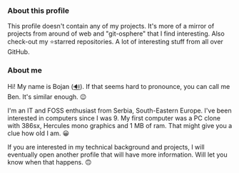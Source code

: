 ### About this profile

This profile doesn't contain any of my projects. It's more of a mirror of projects from around of web and "git-osphere" that I find interesting. Also check-out my ⭐starred repositories. A lot of interesting stuff from all over GitHub. 

### About me

Hi! My name is Bojan ([🔊](https://forvo.com/word/bojan/)). If that seems hard to pronounce, you can call me Ben. It's similar enough. 😉

I'm an IT and FOSS enthusiast from Serbia, South-Eastern Europe. I've been interested in computers since I was 9. My first computer was a PC clone with 386sx, Hercules mono graphics and 1 MB of ram. That might give you a clue how old I am. 😀

If you are interested in my technical background and projects, I will eventually open another profile that will have more information. Will let you know when that happens. 🙃

